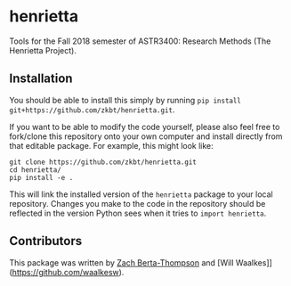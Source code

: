# henrietta
Tools for the Fall 2018 semester of ASTR3400: Research Methods (The Henrietta Project).

## Installation
You should be able to install this simply by running `pip install git+https://github.com/zkbt/henrietta.git`.

If you want to be able to modify the code yourself, please also feel free to fork/clone this repository onto your own computer and install directly from that editable package. For example, this might look like:
```
git clone https://github.com/zkbt/henrietta.git
cd henrietta/
pip install -e .
```
This will link the installed version of the `henrietta` package to your local repository. Changes you make to the code in the repository should be reflected in the version Python sees when it tries to `import henrietta`.

## Contributors

This package was written by [Zach Berta-Thompson](https://github.com/zkbt) and [Will Waalkes]](https://github.com/waalkesw).
